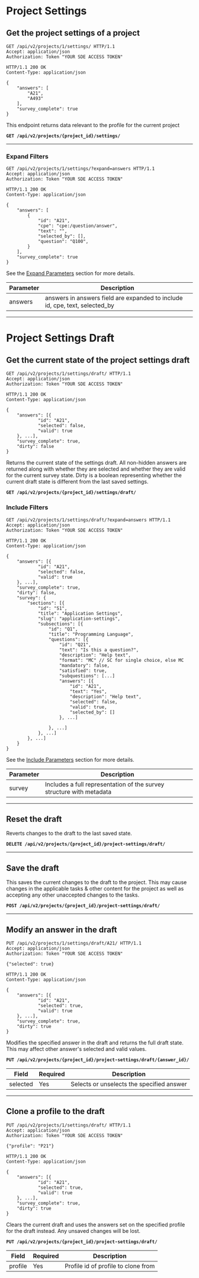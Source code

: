 # Project Settings

## Get the project settings of a project

```http
GET /api/v2/projects/1/settings/ HTTP/1.1
Accept: application/json
Authorization: Token "YOUR SDE ACCESS TOKEN"
```

```http
HTTP/1.1 200 OK
Content-Type: application/json

{
    "answers": [
        "A21",
        "A493"
    ],
    "survey_complete": true
}
```

This endpoint returns data relevant to the profile for the current project

**`GET /api/v2/projects/{project_id}/settings/`**

---

### Expand Filters

```http
GET /api/v2/projects/1/settings/?expand=answers HTTP/1.1
Accept: application/json
Authorization: Token "YOUR SDE ACCESS TOKEN"
```

```http
HTTP/1.1 200 OK
Content-Type: application/json

{
    "answers": [
        {
            "id": "A21",
            "cpe": "cpe:/question/answer",
            "text": "",
            "selected_by": [],
            "question": "Q100",
        }
    ],
    "survey_complete": true
}
```

See the [Expand Parameters](#expand-parameters) section for more details.

Parameter | Description
----------|------------
answers   | answers in answers field are expanded to include id, cpe, text, selected_by
---

# Project Settings Draft

## Get the current state of the project settings draft

```http
GET /api/v2/projects/1/settings/draft/ HTTP/1.1
Accept: application/json
Authorization: Token "YOUR SDE ACCESS TOKEN"
```

```http
HTTP/1.1 200 OK
Content-Type: application/json

{
    "answers": [{
            "id": "A21",
            "selected": false,
            "valid": true
    }, ...],
    "survey_complete": true,
    "dirty": false
}
```
Returns the current state of the settings draft. All non-hidden answers are returned
along with whether they are selected and whether they are valid for the current
survey state. Dirty is a boolean representing whether the current draft state
is different from the last saved settings.


**`GET /api/v2/projects/{project_id}/settings/draft/`**

### Include Filters

```http
GET /api/v2/projects/1/settings/draft/?expand=answers HTTP/1.1
Accept: application/json
Authorization: Token "YOUR SDE ACCESS TOKEN"
```

```http
HTTP/1.1 200 OK
Content-Type: application/json

{
    "answers": [{
            "id": "A21",
            "selected": false,
            "valid": true
    }, ...],
    "survey_complete": true,
    "dirty": false,
    "survey": {
        "sections": [{
            "id": "S1",
            "title": "Application Settings",
            "slug": "application-settings",
            "subsections": [{
                "id": "Q1",
                "title": "Programming Language",
                "questions": [{
                    "id": "Q21",
                    "text": "Is this a question?",
                    "description": "Help text",
                    "format": "MC" // SC for single choice, else MC
                    "mandatory": false,
                    "satisfied": true,
                    "subquestions": [...]
                    "answers": [{
                        "id": "A21",
                        "text": "Yes",
                        "description": "Help text",
                        "selected": false,
                        "valid": true,
                        "selected_by": []
                    }, ...]

                }, ...]
            }, ...]
        }, ...]
    }
}
```

See the [Include Parameters](#include-parameters) section for more details.

Parameter | Description
----------|------------
survey    | Includes a full representation of the survey structure with metadata

---

## Reset the draft

Reverts changes to the draft to the last saved state.

**`DELETE /api/v2/projects/{project_id}/project-settings/draft/`**

---

## Save the draft

This saves the current changes to the draft to the project. This may cause changes
in the applicable tasks & other content for the project as well as accepting any
other unaccepted changes to the tasks.

**`POST /api/v2/projects/{project_id}/project-settings/draft/`**

---

## Modify an answer in the draft

```http
PUT /api/v2/projects/1/settings/draft/A21/ HTTP/1.1
Accept: application/json
Authorization: Token "YOUR SDE ACCESS TOKEN"

{"selected": true}
```

```http
HTTP/1.1 200 OK
Content-Type: application/json

{
    "answers": [{
            "id": "A21",
            "selected": true,
            "valid": true
    }, ...],
    "survey_complete": true,
    "dirty": true
}
```

Modifies the specified answer in the draft and returns the full draft state.
This may affect other answer's selected and valid values.

**`PUT /api/v2/projects/{project_id}/project-settings/draft/{answer_id}/`**

Field    | Required | Description
-------- | -------- | -----------
selected | Yes      | Selects or unselects the specified answer

---

## Clone a profile to the draft

```http
PUT /api/v2/projects/1/settings/draft/ HTTP/1.1
Accept: application/json
Authorization: Token "YOUR SDE ACCESS TOKEN"

{"profile": "P21"}
```

```http
HTTP/1.1 200 OK
Content-Type: application/json

{
    "answers": [{
            "id": "A21",
            "selected": true,
            "valid": true
    }, ...],
    "survey_complete": true,
    "dirty": true
}
```

Clears the current draft and uses the answers set on the specified profile for
the draft instead. Any unsaved changes will be lost.

**`PUT /api/v2/projects/{project_id}/project-settings/draft/`**

Field    | Required | Description
-------- | -------- | ----------
profile  | Yes      | Profile id of profile to clone from


